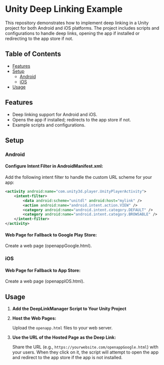 # Unity Deep Linking Example

This repository demonstrates how to implement deep linking in a Unity project for both Android and iOS platforms. The project includes scripts and configurations to handle deep links, opening the app if installed or redirecting to the app store if not.

## Table of Contents

- [Features](#features)
- [Setup](#setup)
  - [Android](#android)
  - [iOS](#ios)
- [Usage](#usage)

## Features

- Deep linking support for Android and iOS.
- Opens the app if installed; redirects to the app store if not.
- Example scripts and configurations.

## Setup

### Android

#### Configure Intent Filter in AndroidManifest.xml:

Add the following intent filter to handle the custom URL scheme for your app:

```xml
<activity android:name="com.unity3d.player.UnityPlayerActivity">
    <intent-filter>
        <data android:scheme="unitdl" android:host="mylink" />
        <action android:name="android.intent.action.VIEW" />
        <category android:name="android.intent.category.DEFAULT" />
        <category android:name="android.intent.category.BROWSABLE" />
    </intent-filter>
</activity>
```

#### Web Page for Fallback to Google Play Store:

Create a web page (openappGoogle.html).

### iOS

#### Web Page for Fallback to App Store:

Create a web page (openappIOS.html).

## Usage

1. **Add the DeepLinkManager Script to Your Unity Project**
2. **Host the Web Pages:**

    Upload the `openapp.html` files to your web server.
    
3. **Use the URL of the Hosted Page as the Deep Link:**

    Share the URL (e.g., `https://yourwebsite.com/openappGoogle.html`) with your users. When they click on it, the script will attempt to open the app and redirect to the app store if the app is not installed.

